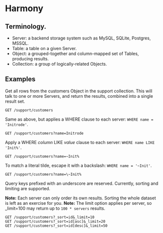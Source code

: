 # Harmony

## Terminology.

* Server: a backend storage system such as MySQL, SQLite, Postgres, MSSQL.
* Table: a table on a given Server.
* Object: a grouped-together and column-mapped set of Tables, producing results.
* Collection: a group of logically-related Objects.

## Examples

Get all rows from the customers Object in the support collection. This will talk to one or more Servers, and return the results, combined into a single result set.

    GET /support/customers

Same as above, but applies a WHERE clause to each server: `WHERE name = 'Initrode'`.

    GET /support/customers?name=Initrode

Apply a WHERE *column* LIKE *value* clause to each server: `WHERE name LIKE 'Init%'`.

    GET /support/customers?name=~Init%

To match a literal tilde, escape it with a backslash: `WHERE name = '~Init'`.

    GET /support/customers?name=\~Init%

Query keys prefixed with an underscore are reserved. Currently, sorting and limiting are supported.

**Note:** Each server can only order its own results. Sorting the whole dataset is left as an exercise for you.
**Note:** The limit option applies per server, so _limit=100 may return up to `100 * servers` results.

    GET /support/customers?_sort=id&_limit=10
    GET /support/customers?_sort=id[asc]&_limit=20
    GET /support/customers?_sort=id[desc]&_limit=50
